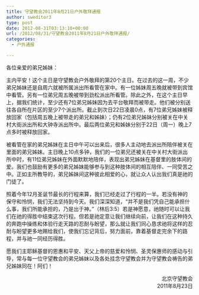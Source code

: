 ```yaml
---
title: 守望教会2011年8月21日户外敬拜通报
author: sweditor3
type: post
date: 2012-08-31T03:13:10+00:00
url: /2012/08/31/守望教会2011年8月21日户外敬拜通报/
categories:
  - 户外通报

---
```

各位亲爱的弟兄姊妹：

主内平安！这个主日是守望教会户外敬拜的第20个主日。在过去的这一周，不少弟兄姊妹还是自周六就被所属派出所看管在家中。有一位姊妹周五晚就被带到宾馆中看管。另有一位弟兄周五晚被带到劲松派出所看管。除此之外，在这个主日早上，据我们统计，至少还有7位弟兄姊妹因为去平台敬拜而被带走。他们被分别送往各自所在片区的至少7个派出所。截止到次日22日凌晨0点，有7位弟兄姊妹被释放回家（包括周五晚上被带走的弟兄和姊妹）；仍有2位弟兄姊妹分别被关在中关村大街派出所和大钟寺派出所中。最后两位弟兄和姊妹分别于22日（周一）晚上7点多时被释放回家。

被看管在家的弟兄姊妹在主日中午可以出来后，很多人主动地去派出所陪伴被关在里面的弟兄姊妹。主日晚上10点多钟，我们的一位弟兄还被关在中关村大街派出所中时，有11位弟兄姊妹在外面默默地陪伴，表现出弟兄姊妹在基督里的肢体间的爱。我们也鼓励有更多的弟兄姊妹能够参与到这种肢体间的相互陪伴、一同受苦之中。正如主所教导的，弟兄姊妹间这种彼此相爱的心，就让众人认出我们真是祂的门徒了。

照着今年12月圣诞节最长的行程来算，我们已经走过了行程的一半。若没有神的保守和怜悯，我们无法坚持到今天。我们深深知道，“并不是我们凭自己能承担什么事，我们所能承担的，乃是出于神。”（林后3:5）若是神愿意，祂随时可以让我们在祂的得胜中结束这次行程。但若是祂定意让我们继续向前，让我们在这种持久的奔跑中操练和体验行走天路的忍耐与盼望，那么就让我们同心恳求祂将这样的忍耐与盼望更多地赐给我们，使我们忘记背后，努力面前，靠着基督走完余下的路程，并与祂一同经历得胜。

愿我们主耶稣基督的恩惠和平安、天父上帝的慈爱和怜悯、圣灵保惠师的感动与引导，常与每一位守望教会的弟兄姊妹以及各处挂念守望教会并为守望教会祷告的弟兄姊妹同在！阿们！

<p style="text-align: right;">
  北京守望教会<br /> 2011年8月23日
</p>